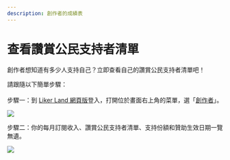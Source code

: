 ```yaml
---
description: 創作者的成績表
---
```


# 查看讚賞公民支持者清單

創作者想知道有多少人支持自己？立即查看自己的讚賞公民支持者清單吧！

請跟隨以下簡單步驟：\
\
步驟一：到 [Liker Land 網頁版](https://liker.land/)登入，打開位於畫面右上角的菜單，選「[創作者](https://liker.land/creators/dashboard)」。

![](../../../.gitbook/assets/civic-liker-menu.png)

步驟二：你的每月訂閱收入、讚賞公民支持者清單、支持份額和贊助生效日期一覽無遺。

![](../../../.gitbook/assets/supporter.png)
